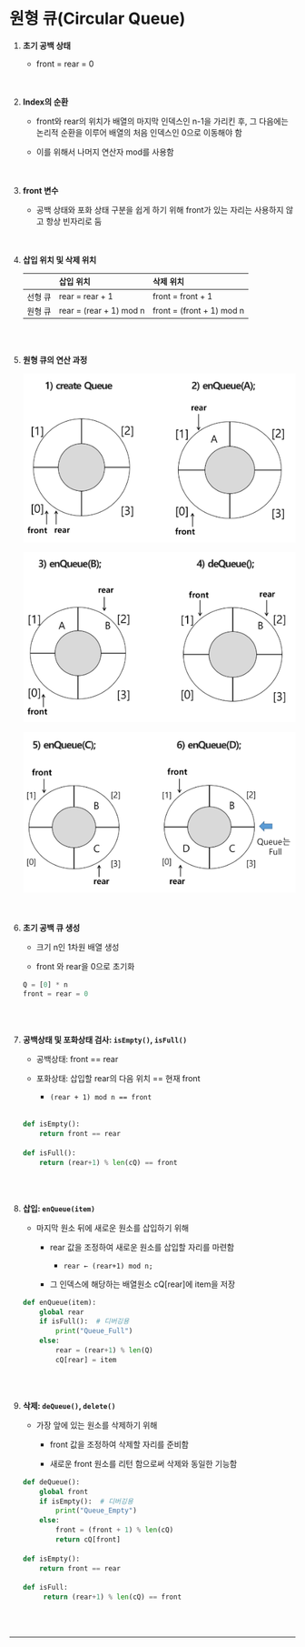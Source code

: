 # 원형 큐(Circular Queue)
1. **초기 공백 상태**
    - front = rear = 0
<br><br><br>

2. **Index의 순환**
    - front와 rear의 위치가 배열의 마지막 인덱스인 n-1을 가리킨 후, 그 다음에는 논리적 순환을 이루어 배열의 처음 인덱스인 0으로 이동해야 함<br>

    - 이를 위해서 나머지 연산자 mod를 사용함
<br><br><br>

3. **front 변수**
    - 공백 상태와 포화 상태 구분을 쉽게 하기 위해 front가 있는 자리는 사용하지 않고 항상 빈자리로 둠
<br><br><br>

4. **삽입 위치 및 삭제 위치**
    
    
    |  | 삽입 위치 | 삭제 위치 |
    | --- | --- | --- |
    | 선형 큐 | rear = rear + 1 | front = front + 1 |
    | 원형 큐 | rear = (rear + 1) mod n | front = (front + 1) mod n |
<br><br>

5. **원형 큐의 연산 과정**
    
    ![circular queue1 img](./images/circular%20queue1.png)
    
    ![circular queue2 img](./images/circular%20queue2.png)
    
    ![circular queue3 img](./images/circular%20queue3.png)
<br><br><br>

6. **초기 공백 큐 생성**
    - 크기 n인 1차원 배열 생성<br>

    - front 와 rear을 0으로 초기화
    
    ```python
    Q = [0] * n
    front = rear = 0
    ```
<br><br>

7. **공백상태 및 포화상태 검사: `isEmpty()`, `isFull()`**
    - 공백상태: front == rear<br>

    - 포화상태: 삽입할 rear의 다음 위치 == 현재 front
        - `(rear + 1) mod n == front`<br><br>
    
    ```python
    def isEmpty():
        return front == rear
    
    def isFull():
        return (rear+1) % len(cQ) == front
    ```
<br><br>

8. **삽입: `enQueue(item)`**
    - 마지막 원소 뒤에 새로운 원소를 삽입하기 위해<br>

        - rear 값을 조정하여 새로운 원소를 삽입할 자리를 마련함<br>

            - `rear ← (rear+1) mod n;`
        - 그 인덱스에 해당하는 배열원소 cQ[rear]에 item을 저장
    ```python
    def enQueue(item):
        global rear
        if isFull():  # 디버깅용
            print("Queue_Full")
        else:
            rear = (rear+1) % len(Q)
            cQ[rear] = item
    ```
<br><br>

9. **삭제: `deQueue()`, `delete()`**
    - 가장 앞에 있는 원소를 삭제하기 위해<br>

        - front 값을 조정하여 삭제할 자리를 준비함<br>

        - 새로운 front 원소를 리턴 함으로써 삭제와 동일한 기능함
    
    ```python
    def deQueue():
        global front
        if isEmpty():  # 디버깅용
            print("Queue_Empty")
        else:
            front = (front + 1) % len(cQ)
            return cQ[front]
    
    def isEmpty():
        return front == rear
    
    def isFull:
         return (rear+1) % len(cQ) == front
    ```
<br><br>    

---
